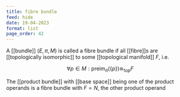 ```yaml
---
title: fibre bundle
feed: hide
date: 19-04-2023
format: list
page_order: 42
---
```



A [[bundle]] $(E, \pi, M)$ is called a fibre bundle if all [[fibre]]s are [[topologically isomorphic]] to some [[topological manifold]] $F$, i.e.

$$\forall p \in M: \text{preim}_\pi(\{p\}) \cong_\text{top} F$$


The [[product bundle]] with [[base space]] being one of the product operands is a fibre bundle with $F=N$, the other product operand